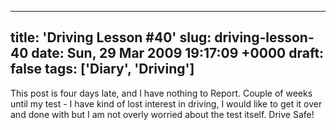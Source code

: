 





---
title: 'Driving Lesson #40'
slug: driving-lesson-40
date: Sun, 29 Mar 2009 19:17:09 +0000
draft: false
tags: ['Diary', 'Driving']
---

This post is four days late, and I have nothing to Report. Couple of weeks until my test - I have kind of lost interest in driving, I would like to get it over and done with but I am not overly worried about the test itself. Drive Safe!